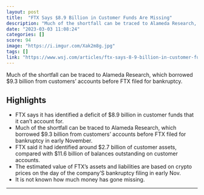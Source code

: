 ```yaml
---
layout: post
title:  "FTX Says $8.9 Billion in Customer Funds Are Missing"
description: "Much of the shortfall can be traced to Alameda Research, which borrowed $9.3 billion from customers’ accounts before FTX filed for bankruptcy."
date: "2023-03-03 11:08:24"
categories: []
score: 94
image: "https://i.imgur.com/Xak2m8g.jpg"
tags: []
link: "https://www.wsj.com/articles/ftx-says-8-9-billion-in-customer-funds-are-missing-c232f684"
---
```


Much of the shortfall can be traced to Alameda Research, which borrowed $9.3 billion from customers’ accounts before FTX filed for bankruptcy.

## Highlights

- FTX says it has identified a deficit of $8.9 billion in customer funds that it can’t account for.
- Much of the shortfall can be traced to Alameda Research, which borrowed $9.3 billion from customers’ accounts before FTX filed for bankruptcy in early November.
- FTX said it had identified around $2.7 billion of customer assets, compared with $11.6 billion of balances outstanding on customer accounts.
- The estimated value of FTX’s assets and liabilities are based on crypto prices on the day of the company’S bankruptcy filing in early Nov.
- It is not known how much money has gone missing.

---
